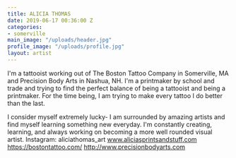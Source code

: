 ```yaml
---
title: ALICIA THOMAS
date: 2019-06-17 00:36:00 Z
categories:
- somerville
main_image: "/uploads/header.jpg"
profile_image: "/uploads/profile.jpg"
layout: artist
---
```


I'm a tattooist working out of The Boston Tattoo Company in Somerville, MA and Precision Body Arts in Nashua, NH. I'm a printmaker by school and trade and trying to find the perfect balance of being a tattooist and being a printmaker. For the time being, I am trying to make every tattoo I do better than the last.

I consider myself extremely lucky- I am surrounded by amazing artists and find myself learning something new everyday. I'm constantly creating, learning, and always working on becoming a more well rounded visual artist.
Instagram: aliciathomas_art
www.aliciasprintsandstuff.com
https://bostontattoo.com/
http://www.precisionbodyarts.com